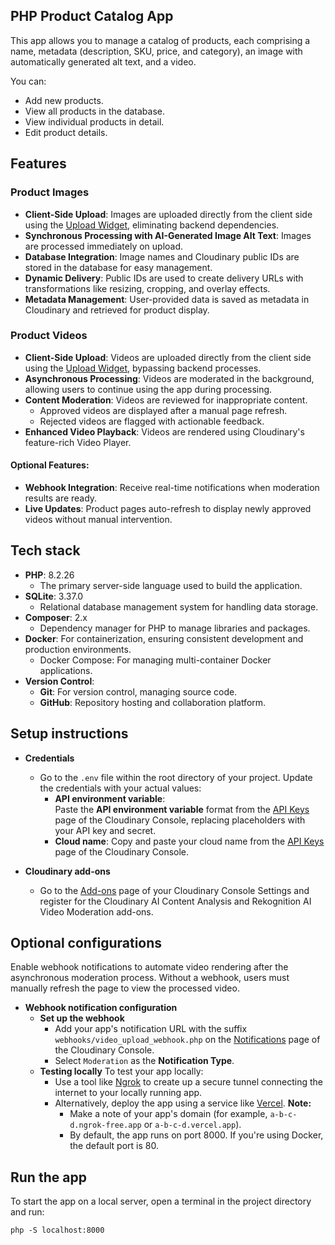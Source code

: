 ## PHP Product Catalog App

This app allows you to manage a catalog of products, each comprising a name, metadata (description, SKU, price, and category), an image with automatically generated alt text, and a video.

You can:

* Add new products.
* View all products in the database.
* View individual products in detail.
* Edit product details.

## Features

### Product Images

* **Client-Side Upload**: Images are uploaded directly from the client side using the [Upload Widget](https://cloudinary.com/documentation/upload_widget), eliminating backend dependencies. 
* **Synchronous Processing with AI-Generated Image Alt Text**: Images are processed immediately on upload.
* **Database Integration**: Image names and Cloudinary public IDs are stored in the database for easy management.
* **Dynamic Delivery**: Public IDs are used to create delivery URLs with transformations like resizing, cropping, and overlay effects.
* **Metadata Management**: User-provided data is saved as metadata in Cloudinary and retrieved for product display.

### Product Videos

* **Client-Side Upload**: Videos are uploaded directly from the client side using the [Upload Widget](https://cloudinary.com/documentation/upload_widget), bypassing backend processes.
* **Asynchronous Processing**: Videos are moderated in the background, allowing users to continue using the app during processing.
* **Content Moderation**: Videos are reviewed for inappropriate content.
    * Approved videos are displayed after a manual page refresh.
    * Rejected videos are flagged with actionable feedback.
* **Enhanced Video Playback**: Videos are rendered using Cloudinary's feature-rich Video Player.
  
#### **Optional Features**:

* **Webhook Integration**: Receive real-time notifications when moderation results are ready.
* **Live Updates**: Product pages auto-refresh to display newly approved videos without manual intervention.


## Tech stack

- **PHP**: 8.2.26
  - The primary server-side language used to build the application.
- **SQLite**: 3.37.0
  - Relational database management system for handling data storage.
- **Composer**: 2.x
  - Dependency manager for PHP to manage libraries and packages.
- **Docker**: For containerization, ensuring consistent development and production environments.
  - Docker Compose: For managing multi-container Docker applications.
- **Version Control**:
  - **Git**: For version control, managing source code.
  - **GitHub**: Repository hosting and collaboration platform.

## Setup instructions

* **Credentials**
  * Go to the `.env` file within the root directory of your project. Update the credentials with your actual values:
    * **API environment variable**:<br/>Paste the **API environment variable** format from the [API Keys](https://console.cloudinary.com/settings/api-keys) page of the Cloudinary Console, replacing placeholders with your API key and secret.
    * **Cloud name**: Copy and paste your cloud name from the [API Keys](https://console.cloudinary.com/settings/api-keys) page of the Cloudinary Console.
  
* **Cloudinary add-ons**
  * Go to the [Add-ons](https://console.cloudinary.com/settings/addons) page of your Cloudinary Console Settings and register for the Cloudinary AI Content Analysis and Rekognition AI Video Moderation add-ons.

## Optional configurations

Enable webhook notifications to automate video rendering after the asynchronous moderation process. Without a webhook, users must manually refresh the page to view the processed video.

* **Webhook notification configuration**
  * **Set up the webhook**
    * Add your app's notification URL with the suffix `webhooks/video_upload_webhook.php` on the [Notifications](https://console.cloudinary.com/settings/webhooks) page of the Cloudinary Console.
    * Select `Moderation` as the **Notification Type**. 
  * **Testing locally**
    To test your app locally: 
    * Use a tool like [Ngrok](https://ngrok.com/) to create up a secure tunnel connecting the internet to your locally running app.
    * Alternatively, deploy the app using a service like [Vercel](https://vercel.com/). 
    **Note:** 
      * Make a note of your app's domain (for example, `a-b-c-d.ngrok-free.app` or `a-b-c-d.vercel.app`). 
      * By default, the app runs on port 8000. If you're using Docker, the default port is 80.
  
## Run the app

To start the app on a local server, open a terminal in the project directory and run: 

```
php -S localhost:8000
```